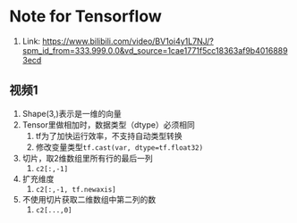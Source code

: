 # Note for Tensorflow
1. Link: https://www.bilibili.com/video/BV1oi4y1L7NJ/?spm_id_from=333.999.0.0&vd_source=1cae1771f5cc18363af9b40168893ecd

## 视频1
1. Shape(3,)表示是一维的向量
2. Tensor里做相加时，数据类型（dtype）必须相同
   1. tf为了加快运行效率，不支持自动类型转换
   2. 修改变量类型`tf.cast(var, dtype=tf.float32)`
3. 切片，取2维数组里所有行的最后一列
   1. `c2[:,-1]`
4. 扩充维度
   1. `c2[:,-1, tf.newaxis]`
5. 不使用切片获取二维数组中第二列的数
   1. `c2[...,0]`
